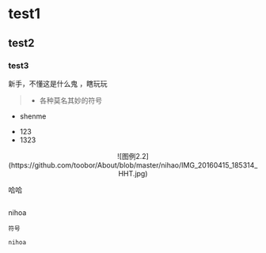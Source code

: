 # test1 #
## test2 ##
### test3 ###
新手，不懂这是什么鬼 ，瞎玩玩
>* 各种莫名其妙的符号
* shenme
+ 123
+ 1323

<center>![图例2.2](https://github.com/toobor/About/blob/master/nihao/IMG_20160415_185314_HHT.jpg)</center>

哈哈
>```
nihoa 

`符号`
```
nihoa
